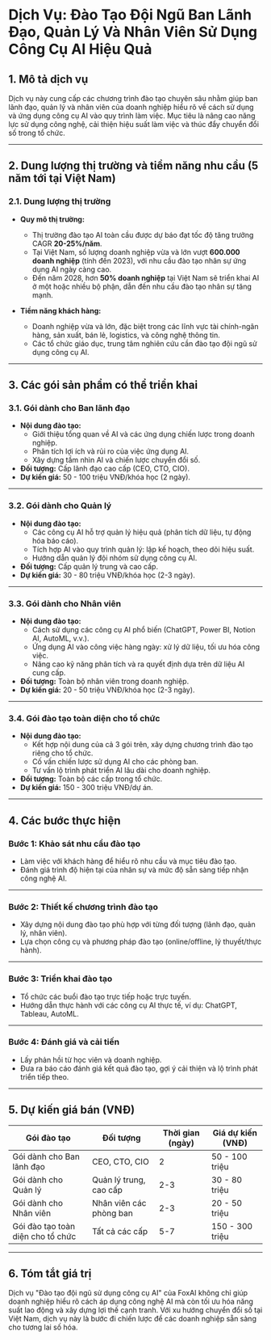 # Dịch Vụ: Đào Tạo Đội Ngũ Ban Lãnh Đạo, Quản Lý Và Nhân Viên Sử Dụng Công Cụ AI Hiệu Quả

## 1. Mô tả dịch vụ
Dịch vụ này cung cấp các chương trình đào tạo chuyên sâu nhằm giúp ban lãnh đạo, quản lý và nhân viên của doanh nghiệp hiểu rõ về cách sử dụng và ứng dụng công cụ AI vào quy trình làm việc. Mục tiêu là nâng cao năng lực sử dụng công nghệ, cải thiện hiệu suất làm việc và thúc đẩy chuyển đổi số trong tổ chức.

---

## 2. Dung lượng thị trường và tiềm năng nhu cầu (5 năm tới tại Việt Nam)

### **2.1. Dung lượng thị trường**
- **Quy mô thị trường:**  
  - Thị trường đào tạo AI toàn cầu được dự báo đạt tốc độ tăng trưởng CAGR **20-25%/năm**.  
  - Tại Việt Nam, số lượng doanh nghiệp vừa và lớn vượt **600.000 doanh nghiệp** (tính đến 2023), với nhu cầu đào tạo nhân sự ứng dụng AI ngày càng cao.  
  - Đến năm 2028, hơn **50% doanh nghiệp** tại Việt Nam sẽ triển khai AI ở một hoặc nhiều bộ phận, dẫn đến nhu cầu đào tạo nhân sự tăng mạnh.

- **Tiềm năng khách hàng:**  
  - Doanh nghiệp vừa và lớn, đặc biệt trong các lĩnh vực tài chính-ngân hàng, sản xuất, bán lẻ, logistics, và công nghệ thông tin.  
  - Các tổ chức giáo dục, trung tâm nghiên cứu cần đào tạo đội ngũ sử dụng công cụ AI.

---

## 3. Các gói sản phẩm có thể triển khai

### **3.1. Gói dành cho Ban lãnh đạo**
- **Nội dung đào tạo:**
  - Giới thiệu tổng quan về AI và các ứng dụng chiến lược trong doanh nghiệp.
  - Phân tích lợi ích và rủi ro của việc ứng dụng AI.
  - Xây dựng tầm nhìn AI và chiến lược chuyển đổi số.
- **Đối tượng:** Cấp lãnh đạo cao cấp (CEO, CTO, CIO).  
- **Dự kiến giá:** 50 - 100 triệu VNĐ/khóa học (2 ngày).

---

### **3.2. Gói dành cho Quản lý**
- **Nội dung đào tạo:**
  - Các công cụ AI hỗ trợ quản lý hiệu quả (phân tích dữ liệu, tự động hóa báo cáo).
  - Tích hợp AI vào quy trình quản lý: lập kế hoạch, theo dõi hiệu suất.
  - Hướng dẫn quản lý đội nhóm sử dụng công cụ AI.  
- **Đối tượng:** Cấp quản lý trung và cao cấp.  
- **Dự kiến giá:** 30 - 80 triệu VNĐ/khóa học (2-3 ngày).

---

### **3.3. Gói dành cho Nhân viên**
- **Nội dung đào tạo:**
  - Cách sử dụng các công cụ AI phổ biến (ChatGPT, Power BI, Notion AI, AutoML, v.v.).
  - Ứng dụng AI vào công việc hàng ngày: xử lý dữ liệu, tối ưu hóa công việc.
  - Nâng cao kỹ năng phân tích và ra quyết định dựa trên dữ liệu AI cung cấp.
- **Đối tượng:** Toàn bộ nhân viên trong doanh nghiệp.  
- **Dự kiến giá:** 20 - 50 triệu VNĐ/khóa học (2-3 ngày).

---

### **3.4. Gói đào tạo toàn diện cho tổ chức**
- **Nội dung đào tạo:**
  - Kết hợp nội dung của cả 3 gói trên, xây dựng chương trình đào tạo riêng cho tổ chức.
  - Cố vấn chiến lược sử dụng AI cho các phòng ban.
  - Tư vấn lộ trình phát triển AI lâu dài cho doanh nghiệp.
- **Đối tượng:** Toàn bộ các cấp trong tổ chức.  
- **Dự kiến giá:** 150 - 300 triệu VNĐ/dự án.

---

## 4. Các bước thực hiện

### **Bước 1: Khảo sát nhu cầu đào tạo**
- Làm việc với khách hàng để hiểu rõ nhu cầu và mục tiêu đào tạo.
- Đánh giá trình độ hiện tại của nhân sự và mức độ sẵn sàng tiếp nhận công nghệ AI.

---

### **Bước 2: Thiết kế chương trình đào tạo**
- Xây dựng nội dung đào tạo phù hợp với từng đối tượng (lãnh đạo, quản lý, nhân viên).
- Lựa chọn công cụ và phương pháp đào tạo (online/offline, lý thuyết/thực hành).

---

### **Bước 3: Triển khai đào tạo**
- Tổ chức các buổi đào tạo trực tiếp hoặc trực tuyến.
- Hướng dẫn thực hành với các công cụ AI thực tế, ví dụ: ChatGPT, Tableau, AutoML.

---

### **Bước 4: Đánh giá và cải tiến**
- Lấy phản hồi từ học viên và doanh nghiệp.
- Đưa ra báo cáo đánh giá kết quả đào tạo, gợi ý cải thiện và lộ trình phát triển tiếp theo.

---

## 5. Dự kiến giá bán (VNĐ)

| **Gói đào tạo**                       | **Đối tượng**         | **Thời gian (ngày)** | **Giá dự kiến (VNĐ)** |
|---------------------------------------|-----------------------|----------------------|-----------------------|
| Gói dành cho Ban lãnh đạo             | CEO, CTO, CIO         | 2                   | 50 - 100 triệu        |
| Gói dành cho Quản lý                  | Quản lý trung, cao cấp| 2-3                 | 30 - 80 triệu         |
| Gói dành cho Nhân viên                | Nhân viên các phòng ban| 2-3                | 20 - 50 triệu         |
| Gói đào tạo toàn diện cho tổ chức     | Tất cả các cấp        | 5-7                 | 150 - 300 triệu       |

---

## 6. Tóm tắt giá trị
Dịch vụ "Đào tạo đội ngũ sử dụng công cụ AI" của FoxAI không chỉ giúp doanh nghiệp hiểu rõ cách áp dụng công nghệ AI mà còn tối ưu hóa năng suất lao động và xây dựng lợi thế cạnh tranh. Với xu hướng chuyển đổi số tại Việt Nam, dịch vụ này là bước đi chiến lược để các doanh nghiệp sẵn sàng cho tương lai số hóa.

